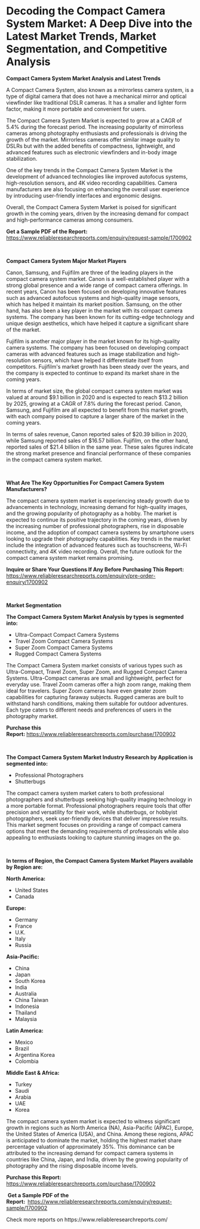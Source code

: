 <p><h1>Decoding the Compact Camera System Market: A Deep Dive into the Latest Market Trends, Market Segmentation, and Competitive Analysis</h1></p><p><strong>Compact Camera System Market Analysis and Latest Trends</strong></p>
<p><p>A Compact Camera System, also known as a mirrorless camera system, is a type of digital camera that does not have a mechanical mirror and optical viewfinder like traditional DSLR cameras. It has a smaller and lighter form factor, making it more portable and convenient for users.</p><p>The Compact Camera System Market is expected to grow at a CAGR of 5.4% during the forecast period. The increasing popularity of mirrorless cameras among photography enthusiasts and professionals is driving the growth of the market. Mirrorless cameras offer similar image quality to DSLRs but with the added benefits of compactness, lightweight, and advanced features such as electronic viewfinders and in-body image stabilization.</p><p>One of the key trends in the Compact Camera System Market is the development of advanced technologies like improved autofocus systems, high-resolution sensors, and 4K video recording capabilities. Camera manufacturers are also focusing on enhancing the overall user experience by introducing user-friendly interfaces and ergonomic designs.</p><p>Overall, the Compact Camera System Market is poised for significant growth in the coming years, driven by the increasing demand for compact and high-performance cameras among consumers.</p></p>
<p><strong>Get a Sample PDF of the Report:&nbsp;</strong> <a href="https://www.reliableresearchreports.com/enquiry/request-sample/1700902">https://www.reliableresearchreports.com/enquiry/request-sample/1700902</a></p>
<p>&nbsp;</p>
<p><strong>Compact Camera System Major Market Players</strong></p>
<p><p>Canon, Samsung, and Fujifilm are three of the leading players in the compact camera system market. Canon is a well-established player with a strong global presence and a wide range of compact camera offerings. In recent years, Canon has been focused on developing innovative features such as advanced autofocus systems and high-quality image sensors, which has helped it maintain its market position. Samsung, on the other hand, has also been a key player in the market with its compact camera systems. The company has been known for its cutting-edge technology and unique design aesthetics, which have helped it capture a significant share of the market.</p><p>Fujifilm is another major player in the market known for its high-quality camera systems. The company has been focused on developing compact cameras with advanced features such as image stabilization and high-resolution sensors, which have helped it differentiate itself from competitors. Fujifilm's market growth has been steady over the years, and the company is expected to continue to expand its market share in the coming years.</p><p>In terms of market size, the global compact camera system market was valued at around $9.1 billion in 2020 and is expected to reach $13.2 billion by 2025, growing at a CAGR of 7.8% during the forecast period. Canon, Samsung, and Fujifilm are all expected to benefit from this market growth, with each company poised to capture a larger share of the market in the coming years.</p><p>In terms of sales revenue, Canon reported sales of $20.39 billion in 2020, while Samsung reported sales of $16.57 billion. Fujifilm, on the other hand, reported sales of $21.4 billion in the same year. These sales figures indicate the strong market presence and financial performance of these companies in the compact camera system market.</p></p>
<p>&nbsp;</p>
<p><strong>What Are The Key Opportunities For Compact Camera System Manufacturers?</strong></p>
<p><p>The compact camera system market is experiencing steady growth due to advancements in technology, increasing demand for high-quality images, and the growing popularity of photography as a hobby. The market is expected to continue its positive trajectory in the coming years, driven by the increasing number of professional photographers, rise in disposable income, and the adoption of compact camera systems by smartphone users looking to upgrade their photography capabilities. Key trends in the market include the integration of advanced features such as touchscreens, Wi-Fi connectivity, and 4K video recording. Overall, the future outlook for the compact camera system market remains promising.</p></p>
<p><strong>Inquire or Share Your Questions If Any Before Purchasing This Report:</strong> <a href="https://www.reliableresearchreports.com/enquiry/pre-order-enquiry/1700902">https://www.reliableresearchreports.com/enquiry/pre-order-enquiry/1700902</a></p>
<p>&nbsp;</p>
<p><strong>Market Segmentation</strong></p>
<p><strong>The Compact Camera System Market Analysis by types is segmented into:</strong></p>
<p><ul><li>Ultra-Compact Compact Camera Systems</li><li>Travel Zoom Compact Camera Systems</li><li>Super Zoom Compact Camera Systems</li><li>Rugged Compact Camera Systems</li></ul></p>
<p><p>The Compact Camera System market consists of various types such as Ultra-Compact, Travel Zoom, Super Zoom, and Rugged Compact Camera Systems. Ultra-Compact cameras are small and lightweight, perfect for everyday use. Travel Zoom cameras offer a high zoom range, making them ideal for travelers. Super Zoom cameras have even greater zoom capabilities for capturing faraway subjects. Rugged cameras are built to withstand harsh conditions, making them suitable for outdoor adventures. Each type caters to different needs and preferences of users in the photography market.</p></p>
<p><strong>Purchase this Report:&nbsp;</strong><a href="https://www.reliableresearchreports.com/purchase/1700902">https://www.reliableresearchreports.com/purchase/1700902</a></p>
<p>&nbsp;</p>
<p><strong>The Compact Camera System Market Industry Research by Application is segmented into:</strong></p>
<p><ul><li>Professional Photographers</li><li>Shutterbugs</li></ul></p>
<p><p>The compact camera system market caters to both professional photographers and shutterbugs seeking high-quality imaging technology in a more portable format. Professional photographers require tools that offer precision and versatility for their work, while shutterbugs, or hobbyist photographers, seek user-friendly devices that deliver impressive results. This market segment focuses on providing a range of compact camera options that meet the demanding requirements of professionals while also appealing to enthusiasts looking to capture stunning images on the go.</p></p>
<p>&nbsp;</p>
<p><strong>In terms of Region, the Compact Camera System Market Players available by Region are:</strong></p>
<p>
    <p> <strong> North America: </strong>
        <ul>
            <li>United States</li>
            <li>Canada</li>
        </ul>
        </p> 
    <p> <strong> Europe: </strong>
        <ul>
            <li>Germany</li>
            <li>France</li>
            <li>U.K.</li>
            <li>Italy</li>
            <li>Russia</li>
        </ul>
        </p> 
    <p> <strong> Asia-Pacific: </strong>
        <ul>
            <li>China</li>
            <li>Japan</li>
            <li>South Korea</li>
            <li>India</li>
            <li>Australia</li>
            <li>China Taiwan</li>
            <li>Indonesia</li>
            <li>Thailand</li>
            <li>Malaysia</li>
        </ul>
        </p> 
    <p> <strong> Latin America: </strong>
        <ul>
            <li>Mexico</li>
            <li>Brazil</li>
            <li>Argentina Korea</li>
            <li>Colombia</li>
        </ul>
        </p> 
    <p> <strong> Middle East & Africa: </strong>
        <ul>
            <li>Turkey</li>
            <li>Saudi</li>
            <li>Arabia</li>
            <li>UAE</li>
            <li>Korea</li>
        </ul>
    </p>
    </p>
<p><p>The compact camera system market is expected to witness significant growth in regions such as North America (NA), Asia-Pacific (APAC), Europe, the United States of America (USA), and China. Among these regions, APAC is anticipated to dominate the market, holding the highest market share percentage valuation of approximately 35%. This dominance can be attributed to the increasing demand for compact camera systems in countries like China, Japan, and India, driven by the growing popularity of photography and the rising disposable income levels.</p></p>
<p><strong>Purchase this Report: </strong><a href="https://www.reliableresearchreports.com/purchase/1700902">https://www.reliableresearchreports.com/purchase/1700902</a></p>
<p>&nbsp;<strong>Get a Sample PDF of the Report:&nbsp;&nbsp;</strong><a href="https://www.reliableresearchreports.com/enquiry/request-sample/1700902">https://www.reliableresearchreports.com/enquiry/request-sample/1700902</a></p>
<p><strong></strong></p>
<p>Check more reports on https://www.reliableresearchreports.com/</p>
